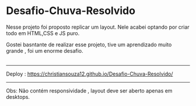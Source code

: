 # Desafio-Chuva-Resolvido


Nesse projeto foi proposto replicar um layout.
Nele acabei optando por criar todo em HTML,CSS e JS puro.

Gostei basntante de realizar esse projeto, tive um aprendizado muito grande , foi um enorme desafio.
<br>
<br>

<hr>

Deploy : https://christiansouza12.github.io/Desafio-Chuva-Resolvido/
<hr>
Obs: Não contém responsividade , layout deve ser aberto apenas em desktops.

